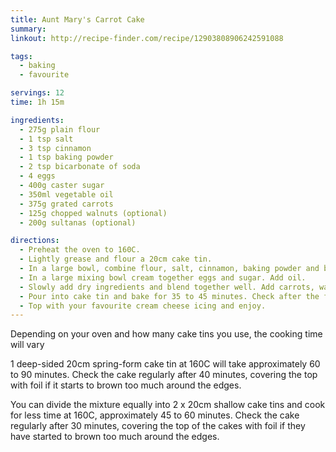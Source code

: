 ```yaml
---
title: Aunt Mary's Carrot Cake
summary:
linkout: http://recipe-finder.com/recipe/12903808906242591088

tags:
  - baking
  - favourite

servings: 12
time: 1h 15m

ingredients:
  - 275g plain flour
  - 1 tsp salt
  - 3 tsp cinnamon
  - 1 tsp baking powder
  - 2 tsp bicarbonate of soda
  - 4 eggs
  - 400g caster sugar
  - 350ml vegetable oil
  - 375g grated carrots
  - 125g chopped walnuts (optional)
  - 200g sultanas (optional)

directions:
  - Preheat the oven to 160C.
  - Lightly grease and flour a 20cm cake tin.
  - In a large bowl, combine flour, salt, cinnamon, baking powder and bicarbonate of soda.
  - In a large mixing bowl cream together eggs and sugar. Add oil.
  - Slowly add dry ingredients and blend together well. Add carrots, walnuts and sultanas.
  - Pour into cake tin and bake for 35 to 45 minutes. Check after the first 35 minutes, to see if a skewer inserted into the centre of the cake comes out clean. If not, continue to cook, checking every 5 minutes.
  - Top with your favourite cream cheese icing and enjoy.
---
```


Depending on your oven and how many cake tins you use, the cooking time will vary

1 deep-sided 20cm spring-form cake tin at 160C will take approximately 60 to 90 minutes. Check the cake regularly after 40 minutes, covering the top with foil if it starts to brown too much around the edges.

You can divide the mixture equally into 2 x 20cm shallow cake tins and cook for less time at 160C, approximately 45 to 60 minutes. Check the cake regularly after 30 minutes, covering the top of the cakes with foil if they have started to brown too much around the edges.
